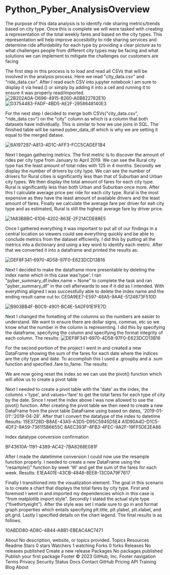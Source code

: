 # Python_Pyber_AnalysisOverview
The purpose of this data analysis is to identify ride sharing metrics/trends based on city type. Once this is complete we will were tasked with creating a representation of the total weekly fares and based on the city types. This representation will help improve accesibility to ride sharing services and determine ride affordability for each type by providing a clear picture as to what challenges people from different city types may be facing and what solutions we can implement to mitigate the challenges our customers are facing

The first step in this process is to load and read all CSVs that will be involved in the analysis process. Here we read "city_data.csv" and "ride_data.csv". After I read each CSV into jupyter notebook I am sure to display it via head.() or simply by adding it into a cell and running it to ensure it was properly read/imported.
![2B202A0A-D696-4915-8260-A0B822782E10](https://user-images.githubusercontent.com/122326425/216694404-d5764e1f-1226-419c-9540-a22692a0bdb0.jpeg)
![D3754483-FADF-4BD5-AE2F-2958648140E3](https://user-images.githubusercontent.com/122326425/216694770-02212191-9674-4514-8088-5e46dc95aad5.jpeg)


For the next step I decided to merge both CSVs("city_data.csv", "ride_data.csv") on the "city" column as which is a column that both datasets have individually. This is similar to how we use joins in SQL. The finished table will be named pyber_data_df which is why we are setting it equal to the merged datase.

![6A197297-A813-4D1C-AFF3-FCC5CADEF1B4](https://user-images.githubusercontent.com/122326425/216694910-ab9f422b-99ed-4510-a516-cbfd81eb5a6d.jpeg)


Next I began gathering metrics. The first metric is to discover the amount of rides per city type from January to April 2019. We can see the Rural city type has the least amount of total rides with 125 in 4 months. Secondly we display the number of drivers by city type. We can see the number of drivers for Rural cities is significantly less than that of Suburban and Urban city types. We then display the total amount of fares for each city type. Rural is significantly less than both Urban and Suburban once more. After this I calculate average price per ride for each city type. Rural is the most expensive as they have the least amount of available drivers and the least amount of fares. Finally we calculate the average fare per driver for eah city type and as estimated, Rural is still the highest average fare by driver price.

![1A83B8BC-61D6-4202-863E-2F214CDE88E5](https://user-images.githubusercontent.com/122326425/216695058-161114f6-9d17-4668-b37d-4a11e4ad9cfe.jpeg)

Once I gathered everything it was important to put all of our findings in a central location so viewers could see everything quickly and be able to conclude metrics from the dataset efficiently. I did this by putting all the metrics into a dictionary and using a key word to identify each metric. After that we converted it into a dataframe and printed the results as:

![DEF8F341-6970-4D58-97F0-E623DCD13B16](https://user-images.githubusercontent.com/122326425/216695152-3908af8f-3478-4f86-9961-b8cc280a1e77.jpeg)

Next I decided to make the dataframe more presentable by deleting the index name which in this case was'type'. I ran "pyber_summary_df.index.name = None" to complete the task and ran "pyber_summary_df" in the cell afterwards to see if it did as I intended. With everything aligned I was successfully able to delete the index name and the ending result came out to: CE0A9EE7-E597-48A5-9AAE-5124873F510D

![B903BB4F-B0C9-4901-BC4E-5ADF91E1FE7D](https://user-images.githubusercontent.com/122326425/216695269-684c158d-452a-4b4f-b3fa-da5aed953834.jpeg)

Next I changed the fomatting of the columns so the numbers are easier to understand. We want to ensure there are dollar signs, commas, etc so we know what the number in the column is representing. I did this by specifying the dataframe, specifying the column and specifying the format integrity of each column. The results: 
![DEF8F341-6970-4D58-97F0-E623DCD13B16](https://user-images.githubusercontent.com/122326425/216697010-f3327e95-ab8f-4ca7-bb15-42045d0aff4e.jpeg)


For the second portion of the project I went in and created a new DataFrame showing the sum of the fares for each date where the indices are the city type and date. To accomplish this I used a .groupby and a .sum function and specified .fare to_fame. The results:



We are now going reset the index so we can use the pivot() function which will allow us to create a pivot table


Next I needed to create a pivot table with the 'date' as the index, the columns ='type', and values='fare' to get the total fares for each type of city by the date. Since I reset the index above I was now allowed to use the pivot() function. After creating the pivot table we then need to create a new DataFrame from the pivot table DataFrame using based on dates, '2019-01-01':'2019-04-28'. After that I convert the datatype of the index to datetime Results: 15E3728D-B8AE-43A5-A3D5-D95C5945D5E4 A1D90A4D-D1C5-4DF2-9A59-736115B6655C 8AEC393F-4FB3-4FEC-9A2F-19FF5DE2EA86

Index datatype conversion confirmation

BF43610A-1191-4389-AC42-7BA8268E081F

After I made the datetimme conversion I could now use the resample function properly. I needed to create a new DataFrame using the "resample()" function by week 'W' and get the sum of the fares for each week. Results: E1EA401E-43CB-4848-8EE8-13C0A79F7617

Finally I transitioned into the visualization element. The goal in this scenario is to create a chart that displays the total fares by city type. First and foremost I went in and imported my dependencies which in this case is "from matplotlib import style". Secondly I stated the actual style type ("fivethirtyeight"). After the style was set I made sure to go in and format graph properties which entails specifying plt.title, plt.ylabel, plt.xlabel, and plt.grid. Lastly I specified details on the chart legend. The final results is as follows.

10ABDD80-AD8C-4B44-A8B1-EBEAC4AC7471

About
No description, website, or topics provided.
Topics
Resources
 Readme
Stars
 0 stars
Watchers
 1 watching
Forks
 0 forks
Releases
No releases published
Create a new release
Packages
No packages published
Publish your first package
Footer
© 2023 GitHub, Inc.
Footer navigation
Terms
Privacy
Security
Status
Docs
Contact GitHub
Pricing
API
Training
Blog
About
